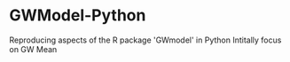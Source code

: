 # GWModel-Python
Reproducing aspects of the R package 'GWmodel' in Python
Intitally focus on GW Mean
